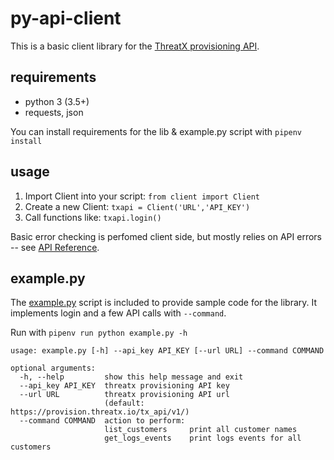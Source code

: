 # py-api-client

This is a basic client library for the [ThreatX provisioning API](https://support.threatx.com/hc/en-us/articles/360000661851-API-Reference).

## requirements
* python 3 (3.5+)
* requests, json

You can install requirements for the lib & example.py script with `pipenv install`

## usage
1. Import Client into your script: `from client import Client`
1. Create a new Client: `txapi = Client('URL','API_KEY')`
1. Call functions like: `txapi.login()`

Basic error checking is perfomed client side, but mostly relies on API errors -- see [API Reference](https://support.threatx.com/hc/en-us/articles/360000661851-API-Reference).

## example.py
The [example.py](example.py) script is included to provide sample code for the library.
It implements login and a few API calls with `--command`.

Run with `pipenv run python example.py -h`
```
usage: example.py [-h] --api_key API_KEY [--url URL] --command COMMAND

optional arguments:
  -h, --help         show this help message and exit
  --api_key API_KEY  threatx provisioning API key
  --url URL          threatx provisioning API url
                     (default: https://provision.threatx.io/tx_api/v1/)
  --command COMMAND  action to perform:
                     list_customers     print all customer names
                     get_logs_events    print logs events for all customers
```

